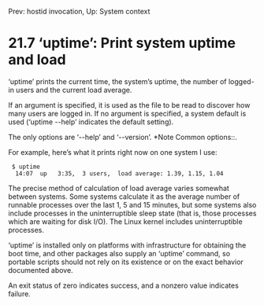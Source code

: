 Prev: hostid invocation,  Up: System context

21.7 ‘uptime’: Print system uptime and load
===========================================

‘uptime’ prints the current time, the system’s uptime, the number of
logged-in users and the current load average.

   If an argument is specified, it is used as the file to be read to
discover how many users are logged in.  If no argument is specified, a
system default is used (‘uptime --help’ indicates the default setting).

   The only options are ‘--help’ and ‘--version’.  *Note Common
options::.

   For example, here’s what it prints right now on one system I use:

     $ uptime
      14:07  up   3:35,  3 users,  load average: 1.39, 1.15, 1.04

   The precise method of calculation of load average varies somewhat
between systems.  Some systems calculate it as the average number of
runnable processes over the last 1, 5 and 15 minutes, but some systems
also include processes in the uninterruptible sleep state (that is,
those processes which are waiting for disk I/O). The Linux kernel
includes uninterruptible processes.

   ‘uptime’ is installed only on platforms with infrastructure for
obtaining the boot time, and other packages also supply an ‘uptime’
command, so portable scripts should not rely on its existence or on the
exact behavior documented above.

   An exit status of zero indicates success, and a nonzero value
indicates failure.

